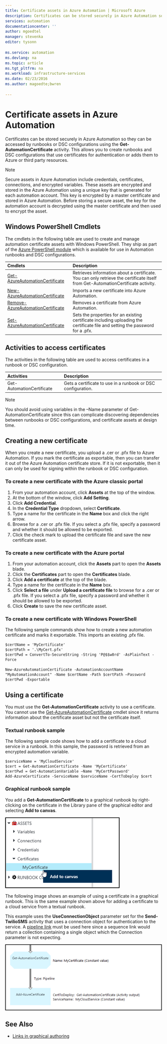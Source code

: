 ```yaml
---
title: Certificate assets in Azure Automation | Microsoft Azure
description: Certificates can be stored securely in Azure Automation so they can be accessed by runbooks or DSC configurations to authenticate against Azure and third party resources.  This article explains the details of certificates and how to work with them in both textual and graphical authoring.
services: automation
documentationcenter: ''
author: mgoedtel
manager: stevenka
editor: tysonn

ms.service: automation
ms.devlang: na
ms.topic: article
ms.tgt_pltfrm: na
ms.workload: infrastructure-services
ms.date: 02/23/2016
ms.author: magoedte;bwren

---
```

# Certificate assets in Azure Automation
Certificates can be stored securely in Azure Automation so they can be accessed by runbooks or DSC configurations using the **Get-AutomationCertificate** activity. This allows you to create runbooks and DSC configurations that use certificates for authentication or adds them to Azure or third party resources.

> [!NOTE]
> Secure assets in Azure Automation include credentials, certificates, connections, and encrypted variables. These assets are encrypted and stored in the Azure Automation using a unique key that is generated for each automation account. This key is encrypted by a master certificate and stored in Azure Automation. Before storing a secure asset, the key for the automation account is decrypted using the master certificate and then used to encrypt the asset.
> 
> 

## Windows PowerShell Cmdlets
The cmdlets in the following table are used to create and manage automation certificate assets with Windows PowerShell. They ship as part of the [Azure PowerShell module](../powershell-install-configure.md) which is available for use in Automation runbooks and DSC configurations.

| Cmdlets | Description |
|:--- |:--- |
| [Get-AzureAutomationCertificate](http://msdn.microsoft.com/library/dn913765.aspx) |Retrieves information about a certificate. You can only retrieve the certificate itself from Get-AutomationCertificate activity. |
| [New- AzureAutomationCertificate](http://msdn.microsoft.com/library/dn913764.aspx) |Imports a new certificate into Azure Automation. |
| [Remove- AzureAutomationCertificate](http://msdn.microsoft.com/library/dn913773.aspx) |Removes a certificate from Azure Automation. |
| [Set- AzureAutomationCertificate](http://msdn.microsoft.com/library/dn913763.aspx) |Sets the properties for an existing certificate including uploading the certificate file and setting the password for a .pfx. |

## Activities to access certificates
The activities in the following table are used to access certificates in a runbook or DSC configuration.

| Activities | Description |
|:--- |:--- |
| Get-AutomationCertificate |Gets a certificate to use in a runbook or DSC configuration. |

> [!NOTE]
> You should avoid using variables in the –Name parameter of Get-AutomationCertificate since this can complicate discovering dependencies between runbooks or DSC configurations, and certificate assets at design time.
> 
> 

## Creating a new certificate
When you create a new certificate, you upload a .cer or .pfx file to Azure Automation. If you mark the certificate as exportable, then you can transfer it out of the Azure Automation certificate store. If it is not exportable, then it can only be used for signing within the runbook or DSC configuration.

### To create a new certificate with the Azure classic portal
1. From your automation account, click **Assets** at the top of the window.
2. At the bottom of the window, click **Add Setting**.
3. Click **Add Credential**.
4. In the **Credential Type** dropdown, select **Certificate**.
5. Type a name for the certificate in the **Name** box and click the right arrow.
6. Browse for a .cer or .pfx file.  If you select a .pfx file, specify a password and whether it should be allowed to be exported.
7. Click the check mark to upload the certificate file and save the new certificate asset.

### To create a new certificate with the Azure portal
1. From your automation account, click the **Assets** part to open the **Assets** blade.
2. Click the **Certificates** part to open the **Certificates** blade.
3. Click **Add a certificate** at the top of the blade.
4. Type a name for the certificate in the **Name** box.
5. Click **Select a file** under **Upload a certificate file** to browse for a .cer or .pfx file.  If you select a .pfx file, specify a password and whether it should be allowed to be exported.
6. Click **Create** to save the new certificate asset.

### To create a new certificate with Windows PowerShell
The following sample commands show how to create a new automation certificate and marks it exportable. This imports an existing .pfx file.

    $certName = 'MyCertificate'
    $certPath = '.\MyCert.pfx'
    $certPwd = ConvertTo-SecureString -String 'P@$$w0rd' -AsPlainText -Force

    New-AzureAutomationCertificate -AutomationAccountName "MyAutomationAccount" -Name $certName -Path $certPath –Password $certPwd -Exportable

## Using a certificate
You must use the **Get-AutomationCertificate** activity to use a certificate. You cannot use the [Get-AzureAutomationCertificate](http://msdn.microsoft.com/library/dn913765.aspx) cmdlet since it returns information about the certificate asset but not the certificate itself.

### Textual runbook sample
The following sample code shows how to add a certificate to a cloud service in a runbook. In this sample, the password is retrieved from an encrypted automation variable.

    $serviceName = 'MyCloudService'
    $cert = Get-AutomationCertificate -Name 'MyCertificate'
    $certPwd = Get-AutomationVariable –Name 'MyCertPassword'
    Add-AzureCertificate -ServiceName $serviceName -CertToDeploy $cert

### Graphical runbook sample
You add a **Get-AutomationCertificate** to a graphical runbook by right-clicking on the certificate in the Library pane of the graphical editor and selecting **Add to canvas**.

![](media/automation-certificates/certificate-add-canvas.png)

The following image shows an example of using a certificate in a graphical runbook.  This is the same example shown above for adding a certificate to a cloud service from a textual runbook.  

This example uses the **UseConnectionObject** parameter set for the **Send-TwilioSMS** activity that uses a connection object for authentication to the service.  A [pipeline link](automation-graphical-authoring-intro.md#links-and-workflow) must be used here since a sequence link would return a collection containing a single object which the Connection parameter is not expecting.

![](media/automation-certificates/add-certificate.png)

## See Also
* [Links in graphical authoring](automation-graphical-authoring-intro.md#links-and-workflow) 

